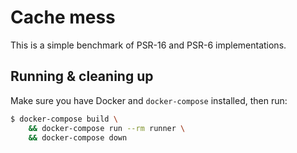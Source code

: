 # Cache mess

This is a simple benchmark of PSR-16 and PSR-6 implementations.

## Running & cleaning up

Make sure you have Docker and `docker-compose` installed, then run:

```bash
$ docker-compose build \
    && docker-compose run --rm runner \
    && docker-compose down
```
